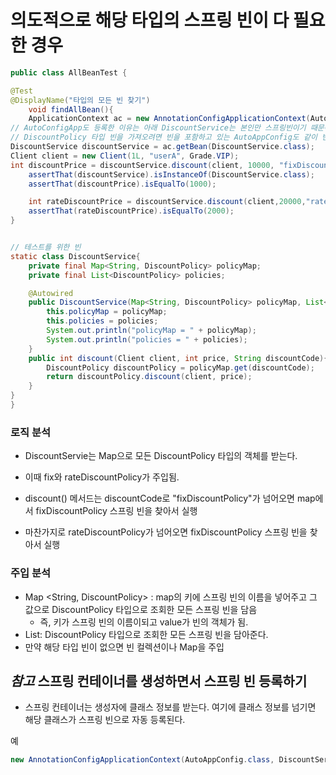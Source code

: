 # 의도적으로 해당 타입의 스프링 빈이 다 필요한 경우

```java
public class AllBeanTest {

@Test
@DisplayName("타입의 모든 빈 찾기")
    void findAllBean(){
    ApplicationContext ac = new AnnotationConfigApplicationContext(AutoAppConfig.class, DiscountService.class);
// AutoConfigApp도 등록한 이유는 아래 DiscountService는 본인만 스프링빈이기 때문에
// DiscountPolicy 타입 빈을 가져오려면 빈을 포함하고 있는 AutoAppConfig도 같이 빈으로 등록해준다.
DiscountService discountService = ac.getBean(DiscountService.class);
Client client = new Client(1L, "userA", Grade.VIP);
int discountPrice = discountService.discount(client, 10000, "fixDiscountPolicy");
    assertThat(discountService).isInstanceOf(DiscountService.class);
    assertThat(discountPrice).isEqualTo(1000);

    int rateDiscountPrice = discountService.discount(client,20000,"rateDiscountPolicy");
    assertThat(rateDiscountPrice).isEqualTo(2000);
}


// 테스트를 위한 빈
static class DiscountService{
    private final Map<String, DiscountPolicy> policyMap;
    private final List<DiscountPolicy> policies;

    @Autowired
    public DiscountService(Map<String, DiscountPolicy> policyMap, List<DiscountPolicy> policies) {
        this.policyMap = policyMap;
        this.policies = policies;
        System.out.println("policyMap = " + policyMap);
        System.out.println("policies = " + policies);
    }
    public int discount(Client client, int price, String discountCode){
        DiscountPolicy discountPolicy = policyMap.get(discountCode);
        return discountPolicy.discount(client, price);
    }
}
}
```

### 로직 분석
* DiscountServie는 Map으로 모든 DiscountPolicy 타입의 객체를 받는다.
* 이때 fix와 rateDiscountPolicy가 주입됨.

* discount() 메서드는 discountCode로 "fixDiscountPolicy"가 넘어오면 map에서 fixDiscountPolicy 스프링 빈을 찾아서 실행
* 마찬가지로 rateDiscountPolicy가 넘어오면 fixDiscountPolicy 스프링 빈을 찾아서 실행


### 주입 분석
* Map <String, DiscountPolicy> : map의 키에 스프링 빈의 이름을 넣어주고 그 값으로 DiscountPolicy 타입으로 조회한 모든 스프링 빈을 담음
  * 즉, 키가 스프링 빈의 이름이되고 value가 빈의 객체가 됨.
* List<DiscountPolicy>: DiscountPolicy 타입으로 조회한 모든 스프링 빈을 담아준다.
* 만약 해당 타입 빈이 없으면 빈 컬렉션이나 Map을 주입


## *참고* 스프링 컨테이너를 생성하면서 스프링 빈 등록하기
* 스프링 컨테이너는 생성자에 클래스 정보를 받는다. 여기에 클래스 정보를 넘기면 해당 클래스가 스프링 빈으로 자동 등록된다.

예
```java
new AnnotationConfigApplicationContext(AutoAppConfig.class, DiscountService.class);
```
